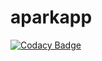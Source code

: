 # aparkapp
[![Codacy Badge](https://app.codacy.com/project/badge/Grade/d3b74881e9734e4b94a9e0478f748f7e)](https://www.codacy.com/gh/ISPP-AparkApp/aparkapp/dashboard?utm_source=github.com&amp;utm_medium=referral&amp;utm_content=ISPP-AparkApp/aparkapp&amp;utm_campaign=Badge_Grade)